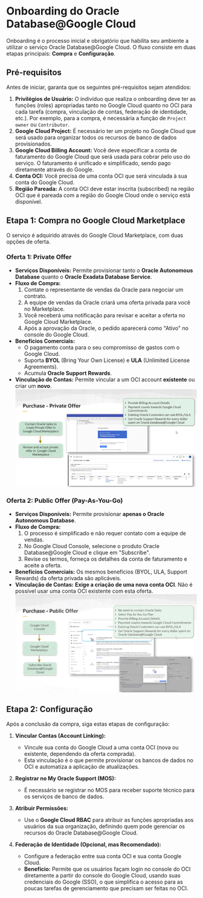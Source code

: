 # Onboarding do Oracle Database@Google Cloud

Onboarding é o processo inicial e obrigatório que habilita seu ambiente a utilizar o serviço Oracle Database@Google Cloud. O fluxo consiste em duas etapas principais: **Compra** e **Configuração**.

## Pré-requisitos

Antes de iniciar, garanta que os seguintes pré-requisitos sejam atendidos:

1.  **Privilégios de Usuário:** O indivíduo que realiza o onboarding deve ter as funções (roles) apropriadas tanto no Google Cloud quanto no OCI para cada tarefa (compra, vinculação de contas, federação de identidade, etc.). Por exemplo, para a compra, é necessária a função de `Project owner` ou `Contributor`.
2.  **Google Cloud Project:** É necessário ter um projeto no Google Cloud que será usado para organizar todos os recursos de banco de dados provisionados.
3.  **Google Cloud Billing Account:** Você deve especificar a conta de faturamento do Google Cloud que será usada para cobrar pelo uso do serviço. O faturamento é unificado e simplificado, sendo pago diretamente através do Google.
4.  **Conta OCI:** Você precisa de uma conta OCI que será vinculada à sua conta do Google Cloud.
5.  **Região Pareada:** A conta OCI deve estar inscrita (subscribed) na região OCI que é pareada com a região do Google Cloud onde o serviço está disponível.

## Etapa 1: Compra no Google Cloud Marketplace

O serviço é adquirido através do Google Cloud Marketplace, com duas opções de oferta.

### Oferta 1: Private Offer 
* **Serviços Disponíveis:** Permite provisionar tanto o **Oracle Autonomous Database** quanto o **Oracle Exadata Database Service**.
* **Fluxo de Compra:**
    1.  Contate o representante de vendas da Oracle para negociar um contrato.
    2.  A equipe de vendas da Oracle criará uma oferta privada para você no Marketplace.
    3.  Você receberá uma notificação para revisar e aceitar a oferta no Google Cloud Marketplace.
    4.  Após a aprovação da Oracle, o pedido aparecerá como "Ativo" no console do Google Cloud.
* **Benefícios Comerciais:**
    * O pagamento conta para o seu compromisso de gastos com o Google Cloud.
    * Suporta **BYOL** (Bring Your Own License) e **ULA** (Unlimited License Agreements).
    * Acumula **Oracle Support Rewards**.
* **Vinculação de Contas:** Permite vincular a um OCI account **existente** ou criar um **novo**.
![alt text](images/image2.png)

### Oferta 2: Public Offer (Pay-As-You-Go)
* **Serviços Disponíveis:** Permite provisionar **apenas o Oracle Autonomous Database**.
* **Fluxo de Compra:**
    1.  O processo é simplificado e não requer contato com a equipe de vendas.
    2.  No Google Cloud Console, selecione o produto Oracle Database@Google Cloud e clique em "Subscribe".
    3.  Revise os termos, forneça os detalhes da conta de faturamento e aceite a oferta.
* **Benefícios Comerciais:** Os mesmos benefícios (BYOL, ULA, Support Rewards) da oferta privada são aplicáveis.
* **Vinculação de Contas:** **Exige a criação de uma nova conta OCI**. Não é possível usar uma conta OCI existente com esta oferta.
![alt text](images/image3.png)

## Etapa 2: Configuração 

Após a conclusão da compra, siga estas etapas de configuração:

1.  **Vincular Contas (Account Linking):**
    * Vincule sua conta do Google Cloud a uma conta OCI (nova ou existente, dependendo da oferta comprada).
    * Esta vinculação é o que permite provisionar os bancos de dados no OCI e automatiza a aplicação de atualizações.

2.  **Registrar no My Oracle Support (MOS):**
    * É necessário se registrar no MOS para receber suporte técnico para os serviços de banco de dados.

3.  **Atribuir Permissões:**
    * Use o **Google Cloud RBAC** para atribuir as funções apropriadas aos usuários da sua organização, definindo quem pode gerenciar os recursos do Oracle Database@Google Cloud.

4.  **Federação de Identidade (Opcional, mas Recomendado):**
    * Configure a federação entre sua conta OCI e sua conta Google Cloud.
    * **Benefício:** Permite que os usuários façam login no console do OCI diretamente a partir do console do Google Cloud, usando suas credenciais do Google (SSO), o que simplifica o acesso para as poucas tarefas de gerenciamento que precisam ser feitas no OCI.